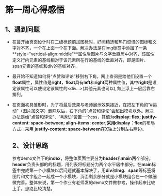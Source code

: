 # 第一周心得感悟

## 1、遇到问题

+ 在最开始页面设计时在二级标题前加图标时，好闻精选和热门资讯的图标和文字对不齐，一个在上面一个在下面。解决办法是在img标签中添加了一条**style="vertical-align:middle"**属性后图片与文字垂直居中对齐，该属性定义行内元素的基线相对于该元素所在行的基线的垂直对齐，即是图片、span元素的基线和div的基线对齐。

+ 最开始不知道如何将“点赞和评论”移到右下角，网上查阅是给他们设置一个**float**属性，属性值是**right**，**float**具有**left**和**right**两种属性值，其中**right**是设定该属性可以使设定该属性的<div...>(其他元素也可以),向上浮上一层后靠右排列。

+ 在页面初具雏形时，为了将最后效果与老师展示效果接近，在把左下角的“#运动”（图片加文字）删除以后，右下角的“点赞和评论”会超出模块以外。解决办法是给“点赞和评论”、“#运动”设置一个css，其值为**display: flex; justify-content: space-between; align-items: center;**采用**display：flex**的布局方式。采用 **justify-content: space-between**在X轴上分到左右两边。

  ## 2、设计思路

  参考demo文件下的**index**，将整体页面主要分为**header**和**main**两个部分，**header**负责头部的的标题，用列表将标题分为两个水平居中部分。在**main**标签中完成第一个小模块以后问题就基本解决了，用**div**和**lmg**、**span**等标签将图片和文字组合一起成一个小模块，页面剩余部分就是小模块组合在一个做细微完善。整体来说，第一个作业有老师发的demo文件做参考，操作起来比较上手，思路比较清楚。

  

  

  

  

  

  

  

  

